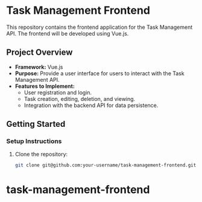 # Task Management Frontend

This repository contains the frontend application for the Task Management API. The frontend will be developed using Vue.js.

## Project Overview

- **Framework:** Vue.js
- **Purpose:** Provide a user interface for users to interact with the Task Management API.
- **Features to Implement:**
  - User registration and login.
  - Task creation, editing, deletion, and viewing.
  - Integration with the backend API for data persistence.

## Getting Started

### Setup Instructions

1. Clone the repository:
   ```bash
   git clone git@github.com:your-username/task-management-frontend.git

# task-management-frontend
